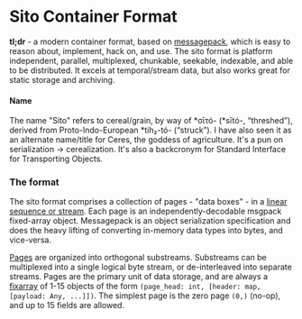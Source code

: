 # Sito Container Format 

**tl;dr** - a modern container format, based on [messagepack](https://msgpack.org/index.html), 
which is easy to reason about, implement, hack on, and use.
The sito format is platform independent, parallel, multiplexed, chunkable, seekable, indexable, 
and able to be distributed. It excels at temporal/stream data, but also works great for static storage and archiving. 

#### Name 

The name "Sito" refers to cereal/grain, by way of *σῑτό- (*sītó-, “threshed”), derived from Proto-Indo-European 
*tih₂-tó- (“struck”). I have also seen it as an alternate name/title for Ceres, 
the goddess of agriculture. It's a pun on serialization -> cerealization. 
It's also a backcronym for Standard Interface for Transporting Objects. 

### The format

The sito format comprises a collection of pages - "data boxes" - in a 
[linear sequence or stream](./docs/sito_pt1_stream.md). Each page
is an independently-decodable msgpack fixed-array object. Messagepack is an object serialization
specification and does the heavy lifting of converting in-memory data types into bytes, 
and vice-versa. 

[Pages](./docs/sito_pt2_pages.md) are organized into orthogonal substreams. 
Substreams can be multiplexed into a single logical byte stream, or de-interleaved into separate streams.
Pages are the primary unit of data storage, and are always 
a [fixarray](https://github.com/msgpack/msgpack/blob/master/spec.md#array-format-family) 
of 1-15 objects of the form `(page_head: int, [header: map, [payload: Any, ...]])`. 
The simplest page is the zero page `(0,)` (no-op), and up to 15 fields are allowed.  

